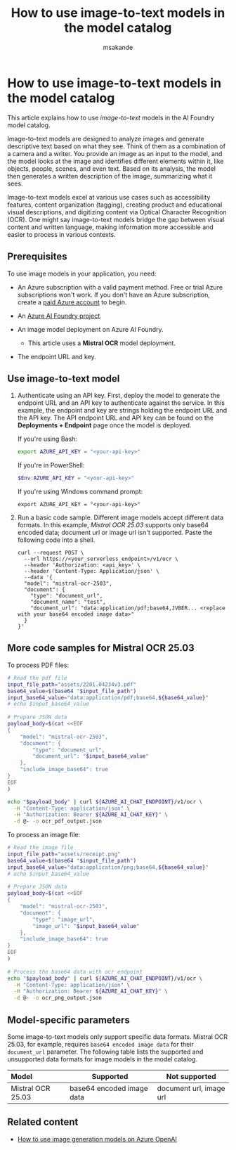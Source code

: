 ﻿---
title: How to use image-to-text models in the model catalog
titleSuffix: Azure AI Foundry
description: Learn how to use image-to-text models from the AI Foundry model catalog.
author: msakande
reviewer: frogglew
ms.service: azure-ai-model-inference
ms.topic: how-to
ms.date: 05/02/2025
ms.author: mopeakande
manager: nitinme
ms.reviewer: frogglew
ms.custom: references_regions, tool_generated
---

# How to use image-to-text models in the model catalog

This article explains how to use _image-to-text_ models in the AI Foundry model catalog. 

Image-to-text models are designed to analyze images and generate descriptive text based on what they see. Think of them as a combination of a camera and a writer. You provide an image as an input to the model, and the model looks at the image and identifies different elements within it, like objects, people, scenes, and even text. Based on its analysis, the model then generates a written description of the image, summarizing what it sees.

Image-to-text models excel at various use cases such as accessibility features, content organization (tagging), creating product and educational visual descriptions, and digitizing content via Optical Character Recognition (OCR). One might say image-to-text models bridge the gap between visual content and written language, making information more accessible and easier to process in various contexts.

## Prerequisites

To use image models in your application, you need:
 
- An Azure subscription with a valid payment method. Free or trial Azure subscriptions won't work. If you don't have an Azure subscription, create a [paid Azure account](https://azure.microsoft.com/pricing/purchase-options/pay-as-you-go) to begin.

- An [Azure AI Foundry project](create-projects.md).

- An image model deployment on Azure AI Foundry. 

  - This article uses a __Mistral OCR__ model deployment.

- The endpoint URL and key.

## Use image-to-text model

1. Authenticate using an API key. First, deploy the model to generate the endpoint URL and an API key to authenticate against the service. In this example, the endpoint and key are strings holding the endpoint URL and the API key. The API endpoint URL and API key can be found on the **Deployments + Endpoint** page once the model is deployed.

    If you're using Bash:
  
    ```bash    
    export AZURE_API_KEY = "<your-api-key>"
    ```

    If you're in PowerShell:
  
    ```powershell
    $Env:AZURE_API_KEY = "<your-api-key>"
    ```
  
    If you're using Windows command prompt:
    
    ```
    export AZURE_API_KEY = "<your-api-key>"
    ```

1. Run a basic code sample. Different image models accept different data formats. In this example, _Mistral OCR 25.03_ supports only base64 encoded data; document url or image url isn't supported. Paste the following code into a shell.
  
    ```http
    curl --request POST \
      --url https://<your_serverless_endpoint>/v1/ocr \
      --header 'Authorization: <api_key>' \
      --header 'Content-Type: Application/json' \
      --data '{
      "model": "mistral-ocr-2503",
      "document": {
        "type": "document_url",
        "document_name": "test",
        "document_url": "data:application/pdf;base64,JVBER... <replace with your base64 encoded image data>"
      }
    }'
    ```

## More code samples for Mistral OCR 25.03

To process PDF files:

```bash
# Read the pdf file
input_file_path="assets/2201.04234v3.pdf"
base64_value=$(base64 "$input_file_path")
input_base64_value="data:application/pdf;base64,${base64_value}"
# echo $input_base64_value
 
# Prepare JSON data
payload_body=$(cat <<EOF
{
    "model": "mistral-ocr-2503",
    "document": {
        "type": "document_url",
        "document_url": "$input_base64_value"
    },
    "include_image_base64": true
}
EOF
)

echo "$payload_body" | curl ${AZURE_AI_CHAT_ENDPOINT}/v1/ocr \
  -H "Content-Type: application/json" \
  -H "Authorization: Bearer ${AZURE_AI_CHAT_KEY}" \
  -d @- -o ocr_pdf_output.json
```

To process an image file:

```bash
# Read the image file
input_file_path="assets/receipt.png"
base64_value=$(base64 "$input_file_path")
input_base64_value="data:application/png;base64,${base64_value}"
# echo $input_base64_value
 
# Prepare JSON data
payload_body=$(cat <<EOF
{
    "model": "mistral-ocr-2503",
    "document": {
        "type": "image_url",
        "image_url": "$input_base64_value"
    },
    "include_image_base64": true
}
EOF
)
 
# Process the base64 data with ocr endpoint
echo "$payload_body" | curl ${AZURE_AI_CHAT_ENDPOINT}/v1/ocr \
  -H "Content-Type: application/json" \
  -H "Authorization: Bearer ${AZURE_AI_CHAT_KEY}" \
  -d @- -o ocr_png_output.json
```

## Model-specific parameters

Some image-to-text models only support specific data formats. Mistral OCR 25.03, for example, requires `base64 encoded image data` for their `document_url` parameter. The following table lists the supported and unsupported data formats for image models in the model catalog.

| Model | Supported | Not supported |
| :---- | ----- | ----- |
| Mistral OCR 25.03 | base64 encoded image data  | document url, image url |



## Related content

- [How to use image generation models on Azure OpenAI](../openai/how-to/dall-e.md)

